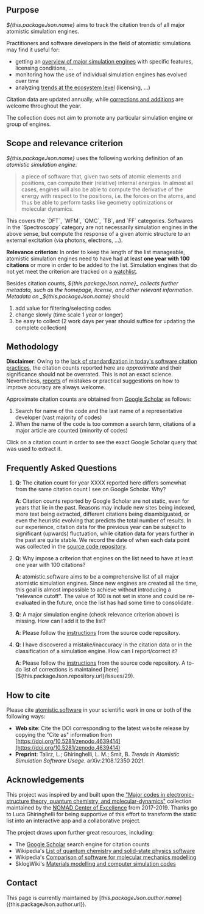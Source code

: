 ## Purpose

_${this.packageJson.name}_ aims to track the citation trends of all major atomistic simulation engines.

Practitioners and software developers in the field of atomistic simulations may find it useful for:

- getting an [overview of major simulation engines](#/table) with specific features, licensing conditions, ...
- monitoring how the use of individual simulation engines has evolved over time
- analyzing [trends at the ecosystem level](#/statistics) (licensing, ...)

Citation data are updated annually, while [corrections and additions](${this.packageJson.repository.url}#adding-a-simulation-engine) are welcome throughout the year.

The collection does not aim to promote any particular simulation engine or group of engines.

## Scope and relevance criterion

_${this.packageJson.name}_ uses the following working definition of an _atomistic simulation engine_:

> a piece of software that, given two sets of atomic elements and positions, can compute their (relative) internal energies.
> In almost all cases, engines will also be able to compute the derivative of the energy with respect to the positions, i.e. the forces on the atoms, and thus be able to perform tasks like geometry optimizations or molecular dynamics.

This covers the \`DFT\`, \`WFM\`, \`QMC\`, \`TB\`, and \`FF\` categories.
Softwares in the \`Spectroscopy\` category are not necessarily simulation engines in the above sense, but compute the response of a given atomic structure to an external excitation (via photons, electrons, ...).

**Relevance criterion**: In order to keep the length of the list manageable, atomistic simulation engines need to have had at least **one year with 100 citations** or more in order to be added to the list.
Simulation engines that do not yet meet the criterion are tracked on a [watchlist](${this.packageJson.repository.url}/wiki/Watchlist).

Besides citation counts, _${this.packageJson.name}_ collects further metadata, such as the homepage, license, and other relevant information.
Metadata on _${this.packageJson.name}_ should
  1. add value for filtering/selecting codes
  2. change slowly (time scale 1 year or longer)
  3. be easy to collect (2 work days per year should suffice for updating the complete collection)
## Methodology

**Disclaimer**: Owing to the [lack of standardization in today's software citation practices](http://doi.org/10.5281/zenodo.4263762), the citation counts reported here are _approximate_ and their significance should not be overrated.
This is not an exact science.
Nevertheless, [reports](${this.packageJson.repository.url}/issues) of mistakes or practical suggestions on how to improve accuracy are always welcome.

Approximate citation counts are obtained from [Google Scholar](https://scholar.google.com/) as follows:

1.  Search for name of the code and the last name of a representative developer (vast majority of codes)
1.  When the name of the code is too common a search term, citations of a major article are counted (minority of codes)

Click on a citation count in order to see the exact Google Scholar query that was used to extract it.

## Frequently Asked Questions

1.  **Q**: The citation count for year XXXX reported here differs somewhat from the same citation count I see on Google Scholar. Why?

    **A**: Citation counts reported by Google Scholar are not static, even for years that lie in the past.
    Reasons may include new sites being indexed, more text being extracted, different citations being disambiguated, or even the heuristic evolving that predicts the total number of results.
    In our experience, citation data for the previous year can be subject to significant (upwards) fluctuation, while citation data for years further in the past are quite stable.
    We record the date of when each data point was collected in the [source code repository](${this.packageJson.repository.url}).

1.  **Q**: Why impose a criterion that engines on the list need to have at least one year with 100 citations?

    **A**: atomistic.software aims to be a comprehensive list of all major atomistic simulation engines.
    Since new engines are created all the time, this goal is almost impossible to achieve without introducing a "relevance cutoff".
    The value of 100 is not set in stone and could be re-evaluated in the future, once the list has had some time to consolidate.

1.  **Q**: A major simulation engine (check relevance criterion above) is missing. How can I add it to the list?

    **A**: Please follow the [instructions](${this.packageJson.repository.url}#contributing) from the source code repository.

1.  **Q**: I have discovered a mistake/inaccuracy in the citation data or in the classification of a simulation engine. How can I report/correct it?

    **A**: Please follow the [instructions](${this.packageJson.repository.url}#contributing) from the source code repository.
    A to-do list of corrections is maintained [here](${this.packageJson.repository.url}/issues/29).

## How to cite

Please cite [atomistic.software](https://atomistic.software/#/) in your scientific work in one or both of the following ways:

- **Web site**: Cite the DOI corresponding to the latest website release by copying the "Cite as" information from [https://doi.org/10.5281/zenodo.4639414](https://doi.org/10.5281/zenodo.4639414)
- **Preprint**: Talirz, L.; Ghiringhelli, L. M.; Smit, B. _Trends in Atomistic Simulation Software Usage._ arXiv:2108.12350 2021.

## Acknowledgements
This project was inspired by and built upon the ["Major codes in electronic-structure theory, quantum chemistry, and molecular-dynamics"](https://www.nomad-coe.eu/old-pages/externals/codes) collection maintained by the [NOMAD Center of Excellence](https://www.nomad-coe.eu) from 2017-2019.
Thanks go to Luca Ghiringhelli for being supportive of this effort to transform the static list into an interactive app and a collaborative project.

The project draws upon further great resources, including:
 * The [Google Scholar](https://scholar.google.com/) search engine for citation counts
 * Wikipedia's [List of quantum chemistry and solid-state physics software](https://en.wikipedia.org/wiki/List_of_quantum_chemistry_and_solid-state_physics_software)
 * Wikipedia's [Comparison of software for molecular mechanics modelling](https://en.wikipedia.org/wiki/Comparison_of_software_for_molecular_mechanics_modeling)
 * SklogWiki's [Materials modelling and computer simulation codes](http://www.sklogwiki.org/SklogWiki/index.php/Materials_modelling_and_computer_simulation_codes)


## Contact

This page is currently maintained by [${this.packageJson.author.name}](${this.packageJson.author.url}).
